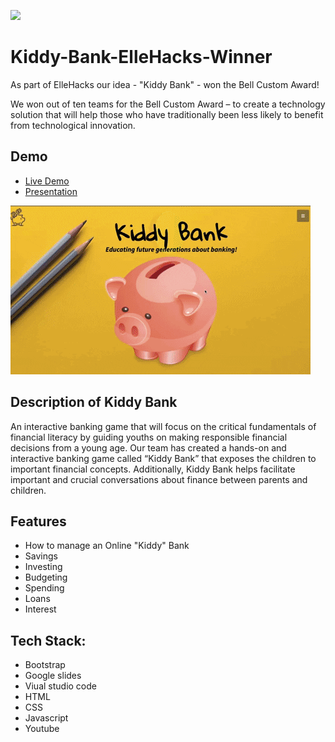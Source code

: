 ![](https://github.com/nareshribabu/Kiddy-Bank-ElleHacks-Winner/blob/main/KiddyBank.png)
# Kiddy-Bank-ElleHacks-Winner
As part of ElleHacks our idea - "Kiddy Bank" - won the Bell Custom Award!

We won out of ten teams for the Bell Custom Award – to create a technology solution that will help those who have traditionally been less likely to benefit from technological innovation.

## Demo
- [Live Demo](https://nareshribabu.github.io/Kiddy-Bank-ElleHacks-Winner/)
- [Presentation](https://youtu.be/cUOvI7lmlfs)

![](original.gif)

## Description of Kiddy Bank
An interactive banking game that will focus on the critical fundamentals of financial literacy by guiding youths on making responsible financial decisions from a young age.
Our team has created a hands-on and interactive banking game called “Kiddy Bank” that exposes the children to important financial concepts. Additionally, Kiddy Bank helps facilitate important and crucial conversations about finance between parents and children.


## Features
- How to manage an Online "Kiddy" Bank
- Savings
- Investing
- Budgeting
- Spending
- Loans
- Interest

## Tech Stack:
- Bootstrap
- Google slides
- Viual studio code
- HTML
- CSS
- Javascript
- Youtube

